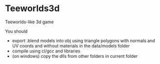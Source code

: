 Teeworlds3d
===========

Teeworlds-like 3d game

You should 
- export .blend models into obj using triangle polygons with normals and UV coords and without materials in the data/models folder
- compile using cl/gcc and libraries
- (on windows) copy the dlls from other folders in current folder
